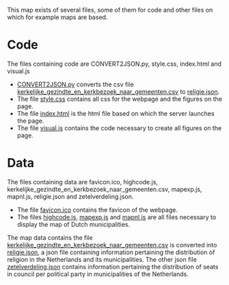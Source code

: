 This map exists of several files, some of them for code and other files on which for example maps are based.

# Code
The files containing code are CONVERT2JSON.py, style.css, index.html and visual.js
* [CONVERT2JSON.py](CONVERT2JSON.py) converts the csv file [kerkelijke_gezindte_en_kerkbezoek_naar_gemeenten.csv](kerkelijke_gezindte_en_kerkbezoek_naar_gemeenten.csv) to [religie.json](religie.json).
* The file [style.css](style.css) contains all css for the webpage and the figures on the page.
* The file [index.html](index.html) is the html file based on which the server launches the page.
* The file [visual.js](visual.js) contains the code necessary to create all figures on the page.

# Data
The files containing data are favicon.ico, highcode.js, kerkelijke_gezindte_en_kerkbezoek_naar_gemeenten.csv, mapexp.js, mapnl.js, religie.json and zetelverdeling.json.
* The file [favicon.ico](favicon.ico) contains the favicon of the webpage.
* The files [highcode.js](highcode.js), [mapexp.js](mapexp.js) and [mapnl.js](mapnl.js) are all files necessary to display the map of Dutch municipalities.

The map data contains the file [kerkelijke_gezindte_en_kerkbezoek_naar_gemeenten.csv](data/kerkelijke_gezindte_en_kerkbezoek_naar_gemeenten.csv) is converted into [religie.json](data/religie.json), a json file containing information pertaining the distribution of religion in the Netherlands and its municipalities. The other json file [zetelverdeling.json](data/zetelverdeling.json) contains information pertaining the distribution of seats in council per political party in municipalities of the Netherlands.
